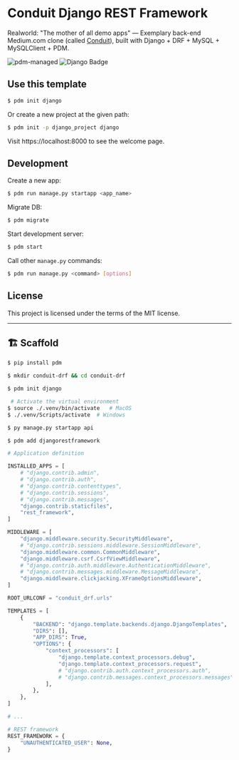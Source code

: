 # Conduit Django REST Framework

Realworld: "The mother of all demo apps" — Exemplary back-end Medium.com clone (called [Conduit](https://github.com/yoonge/conduit-drf)), built with Django + DRF + MySQL + MySQLClient + PDM.

![pdm-managed](https://img.shields.io/badge/pdm-managed-blueviolet)
![Django Badge](https://img.shields.io/badge/django-4?logo=django&labelColor=%23092E20&color=white)

## Use this template

```sh
$ pdm init django
```

Or create a new project at the given path:

```sh
$ pdm init -p django_project django
```

Visit https://localhost:8000 to see the welcome page.

## Development

Create a new app:

```sh
$ pdm run manage.py startapp <app_name>
```

Migrate DB:

```sh
$ pdm migrate
```

Start development server:

```sh
$ pdm start
```

Call other `manage.py` commands:

```sh
$ pdm run manage.py <command> [options]
```

## License

This project is licensed under the terms of the MIT license.


----


## 🏗️ Scaffold

```sh
$ pip install pdm

$ mkdir conduit-drf && cd conduit-drf

$ pdm init django

 # Activate the virtual environment
$ source ./.venv/bin/activate   # MacOS
$ ./.venv/Scripts/activate  # Windows

$ py manage.py startapp api

$ pdm add djangorestframework
```

```py
# Application definition

INSTALLED_APPS = [
    # "django.contrib.admin",
    # "django.contrib.auth",
    # "django.contrib.contenttypes",
    # "django.contrib.sessions",
    # "django.contrib.messages",
    "django.contrib.staticfiles",
    "rest_framework",
]

MIDDLEWARE = [
    "django.middleware.security.SecurityMiddleware",
    # "django.contrib.sessions.middleware.SessionMiddleware",
    "django.middleware.common.CommonMiddleware",
    "django.middleware.csrf.CsrfViewMiddleware",
    # "django.contrib.auth.middleware.AuthenticationMiddleware",
    # "django.contrib.messages.middleware.MessageMiddleware",
    "django.middleware.clickjacking.XFrameOptionsMiddleware",
]

ROOT_URLCONF = "conduit_drf.urls"

TEMPLATES = [
    {
        "BACKEND": "django.template.backends.django.DjangoTemplates",
        "DIRS": [],
        "APP_DIRS": True,
        "OPTIONS": {
            "context_processors": [
                "django.template.context_processors.debug",
                "django.template.context_processors.request",
                # "django.contrib.auth.context_processors.auth",
                # "django.contrib.messages.context_processors.messages",
            ],
        },
    },
]

# ...

# REST framework
REST_FRAMEWORK = {
    "UNAUTHENTICATED_USER": None,
}
```
